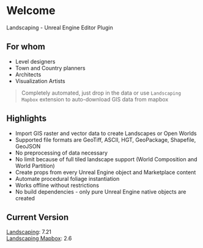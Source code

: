 # Welcome

Landscaping - Unreal Engine Editor Plugin  

## For whom

- Level designers
- Town and Country planners
- Architects
- Visualization Artists

> Completely automated, just drop in the data or use `Landscaping Mapbox` extension to auto-download GIS data from mapbox

## Highlights

- Import GIS raster and vector data to create Landscapes or Open Worlds
- Supported file formats are GeoTiff, ASCII, HGT, GeoPackage, Shapefile, GeoJSON
- No preprocessing of data necessary
- No limit because of full tiled landscape support (World Composition and World Partition)
- Create props from every Unreal Engine object and Marketplace content
- Automate procedural foliage instantiation
- Works offline without restrictions
- No build dependencies - only pure Unreal Engine native objects are created

## Current Version

[Landscaping](https://unrealassetstore.com/product/landscaping): 7.21  
[Landscaping Mapbox](https://unrealassetstore.com/product/landscaping-mapbox): 2.6
